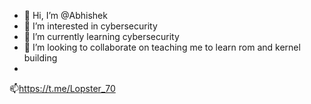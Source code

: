 - 👋 Hi, I’m @Abhishek
- 👀 I’m interested in cybersecurity
- 🌱 I’m currently learning cybersecurity
- 💞️ I’m looking to collaborate on teaching me to learn rom and kernel building
-  
📫https://t.me/Lopster_70
<script src="https://tryhackme.com/badge/453800"></script>

<!---
Abhishek001konni/Abhishek001konni is a ✨ special ✨ repository

[![Abhiehek001konni's GitHub stats](https://github-readme-stats.vercel.app/api?username=Abhishek001konni)](https://github.com/anuraghazra/github-readme-stats)

[![Top Langs](https://github-readme-stats.vercel.app/api/top-langs/?username=abhishek001konni&layout=compact)](https://github.com/abhishek001konni/github-readme-stats)
